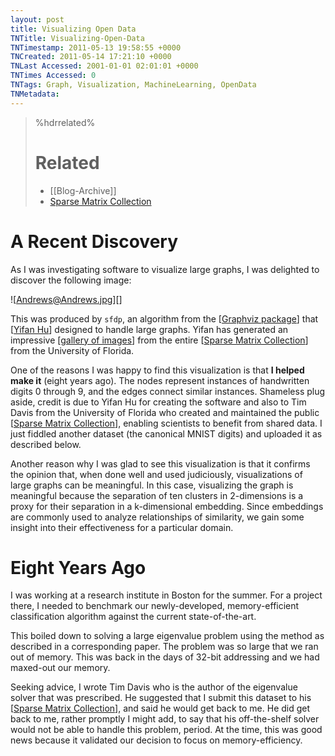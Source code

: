 ```yaml
---
layout: post
title: Visualizing Open Data
TNTitle: Visualizing-Open-Data
TNTimestamp: 2011-05-13 19:58:55 +0000
TNCreated: 2011-05-14 17:21:10 +0000
TNLast Accessed: 2001-01-01 02:01:01 +0000
TNTimes Accessed: 0
TNTags: Graph, Visualization, MachineLearning, OpenData
TNMetadata:
---
```


>%hdrrelated%
># Related
> * [[Blog-Archive]]
> * [Sparse Matrix Collection]

 
# A Recent Discovery

As I was investigating software to visualize large graphs, I was delighted to discover the following image:

![Andrews@Andrews.jpg][]

This was produced by `sfdp`, an algorithm from the [[Graphviz package]] that [[Yifan Hu]] designed to handle large graphs.  Yifan has generated an impressive [[gallery of images]] from the entire [[Sparse Matrix Collection]]
 from the University of Florida.
 
One of the reasons I was happy to find this visualization is that __I helped make it__ (eight years ago).  The nodes represent instances of handwritten digits 0 through 9, and the edges connect similar instances.  Shameless plug aside, credit is due to Yifan Hu for creating the software and also to Tim Davis from the University of Florida who created and maintained the public [[Sparse Matrix Collection]], enabling scientists to benefit from shared data.  I just fiddled another dataset (the canonical MNIST digits) and uploaded it as described below.

Another reason why I was glad to see this visualization is that it confirms the opinion that, when done well and used judiciously, visualizations of large graphs can be meaningful.  In this case, visualizing the graph is meaningful because the separation of ten clusters in 2-dimensions is a proxy for their separation in a k-dimensional embedding.  Since embeddings are commonly used to analyze relationships of similarity, we gain some insight into their effectiveness for a particular domain.

# Eight Years Ago

I was working at a research institute in Boston for the summer.  For a project there, I needed to benchmark our newly-developed, memory-efficient classification algorithm against the current state-of-the-art.

This boiled down to solving a large eigenvalue problem using the method as described in a corresponding paper.  The problem was so large that we ran out of memory.  This was back in the days of 32-bit addressing and we had maxed-out our memory.

Seeking advice, I wrote Tim Davis who is the author of the eigenvalue solver that was prescribed.  He suggested that I submit this dataset to his [[Sparse Matrix Collection]], and said he would get back to me.  He did get back to me, rather promptly I might add, to say that his off-the-shelf solver would not be able to handle this problem, period.  At the time, this was good news because it validated our decision to focus on memory-efficiency.
 
[Graphviz package]: http://www.graphviz.org/
[Yifan Hu]: http://www2.research.att.com/~yifanhu/index.html
[gallery of images]: http://www2.research.att.com/~yifanhu/GALLERY/GRAPHS/index.html
[Sparse Matrix Collection]: http://www.cise.ufl.edu/research/sparse/matrices/

